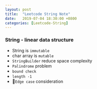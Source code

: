 ```yaml
---
layout: post
title:  "Leetcode String Note"
date:   2019-07-04 18:30:00 +0800
categories: [Leetcode-String]
---
```

### String - linear data structure
- String is `immutable`
- char array is `mutable`
- `StringBuilder` reduce space complexity
- `Palindrome` problem
- `bound check`
- `length -1`
- `Edge case` consideration